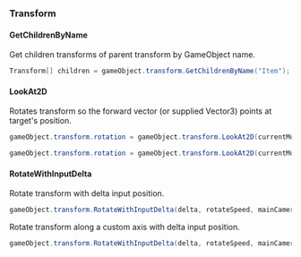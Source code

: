 ### Transform

#### GetChildrenByName

Get children transforms of parent transform by GameObject name.

```csharp
Transform[] children = gameObject.transform.GetChildrenByName("Item");
```

#### LookAt2D

Rotates transform so the forward vector (or supplied Vector3) points at target's position.

```csharp
gameObject.transform.rotation = gameObject.transform.LookAt2D(currentMousePosition);
```

```csharp
gameObject.transform.rotation = gameObject.transform.LookAt2D(currentMousePosition, Vector3.right);
```

#### RotateWithInputDelta

Rotate transform with delta input position.

```csharp
gameObject.transform.RotateWithInputDelta(delta, rotateSpeed, mainCameraTransform);
```

Rotate transform along a custom axis with delta input position.

```csharp
gameObject.transform.RotateWithInputDelta(delta, rotateSpeed, mainCameraTransform, RotationAxis.Horizontal);
```
